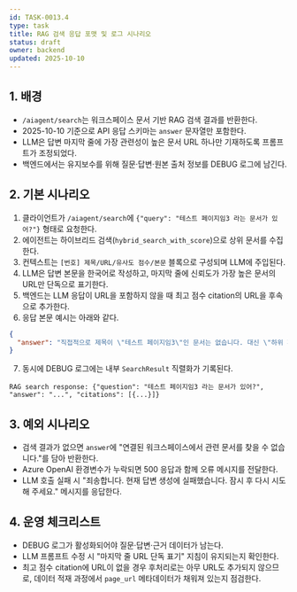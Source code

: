 ```yaml
---
id: TASK-0013.4
type: task
title: RAG 검색 응답 포맷 및 로그 시나리오
status: draft
owner: backend
updated: 2025-10-10
---
```


## 1. 배경
- `/aiagent/search`는 워크스페이스 문서 기반 RAG 검색 결과를 반환한다.
- 2025-10-10 기준으로 API 응답 스키마는 `answer` 문자열만 포함한다.
- LLM은 답변 마지막 줄에 가장 관련성이 높은 문서 URL 하나만 기재하도록 프롬프트가 조정되었다.
- 백엔드에서는 유지보수를 위해 질문·답변·원본 출처 정보를 DEBUG 로그에 남긴다.

## 2. 기본 시나리오
1. 클라이언트가 `/aiagent/search`에 `{"query": "테스트 페이지임3 라는 문서가 있어?"}` 형태로 요청한다.
2. 에이전트는 하이브리드 검색(`hybrid_search_with_score`)으로 상위 문서를 수집한다.
3. 컨텍스트는 `[번호] 제목/URL/유사도 점수/본문` 블록으로 구성되며 LLM에 주입된다.
4. LLM은 답변 본문을 한국어로 작성하고, 마지막 줄에 신뢰도가 가장 높은 문서의 URL만 단독으로 표기한다.
5. 백엔드는 LLM 응답이 URL을 포함하지 않을 때 최고 점수 citation의 URL을 후속으로 추가한다.
6. 응답 본문 예시는 아래와 같다.

```json
{
  "answer": "직접적으로 제목이 \"테스트 페이지임3\"인 문서는 없습니다. 대신 \"하위 페이지 테스트임3\"라는 문서가 존재합니다 [1], 또한 \"테스트 페이지임2\" 문서의 내용에 \"하위 페이지 테스트임3\"가 언급되어 있습니다 [2].\n\nhttps://www.notion.so/3-2847a396636d80deb80ce247e080401a"
}
```

7. 동시에 DEBUG 로그에는 내부 `SearchResult` 직렬화가 기록된다.

```
RAG search response: {"question": "테스트 페이지임3 라는 문서가 있어?", "answer": "...", "citations": [{...}]}
```

## 3. 예외 시나리오
- 검색 결과가 없으면 `answer`에 "연결된 워크스페이스에서 관련 문서를 찾을 수 없습니다."를 담아 반환한다.
- Azure OpenAI 환경변수가 누락되면 500 응답과 함께 오류 메시지를 전달한다.
- LLM 호출 실패 시 "죄송합니다. 현재 답변 생성에 실패했습니다. 잠시 후 다시 시도해 주세요." 메시지를 응답한다.

## 4. 운영 체크리스트
- DEBUG 로그가 활성화되어야 질문·답변·근거 데이터가 남는다.
- LLM 프롬프트 수정 시 "마지막 줄 URL 단독 표기" 지침이 유지되는지 확인한다.
- 최고 점수 citation에 URL이 없을 경우 후처리로는 아무 URL도 추가되지 않으므로, 데이터 적재 과정에서 `page_url` 메타데이터가 채워져 있는지 점검한다.
